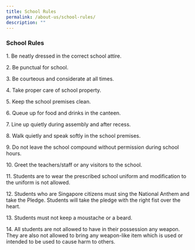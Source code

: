 ```yaml
---
title: School Rules
permalink: /about-us/school-rules/
description: ""
---
```

### **School Rules**

1\. Be neatly dressed in the correct school attire.

2\. Be punctual for school.

3\. Be courteous and considerate at all times. 

4\. Take proper care of school property.

5\. Keep the school premises clean.

6\. Queue up for food and drinks in the canteen.

7\. Line up quietly during assembly and after recess.

8\. Walk quietly and speak softly in the school premises.

9\. Do not leave the school compound without permission during school hours.

10\. Greet the teachers/staff or any visitors to the school.

11\. Students are to wear the prescribed school uniform and modification to the uniform is not allowed.

12\. Students who are Singapore citizens must sing the National Anthem and take the Pledge. Students will take the pledge with the right fist over the heart. 

13\. Students must not keep a moustache or a beard. 

14\. All students are not allowed to have in their possession any weapon. They are also not allowed to bring any weapon-like item which is used or intended to be used to cause harm to others.